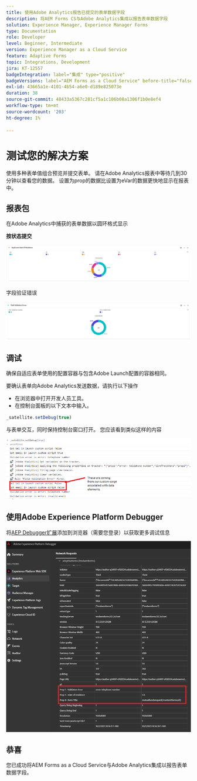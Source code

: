 ```yaml
---
title: 使用Adobe Analytics报告已提交的表单数据字段
description: 将AEM Forms CS与Adobe Analytics集成以报告表单数据字段
solution: Experience Manager, Experience Manager Forms
type: Documentation
role: Developer
level: Beginner, Intermediate
version: Experience Manager as a Cloud Service
feature: Adaptive Forms
topic: Integrations, Development
jira: KT-12557
badgeIntegration: label="集成" type="positive"
badgeVersions: label="AEM Forms as a Cloud Service" before-title="false"
exl-id: 43665a1e-4101-4b54-a6e0-d189e825073e
duration: 38
source-git-commit: 48433a5367c281cf5a1c106b08a1306f1b0e8ef4
workflow-type: tm+mt
source-wordcount: '203'
ht-degree: 1%

---
```


# 测试您的解决方案

使用多种表单值组合预览并提交表单。 请在Adobe Analytics报表中等待几到30分钟以查看您的数据。 设置为prop的数据比设置为eVar的数据更快地显示在报表中。

## 报表包

在Adobe Analytics中捕获的表单数据以圆环格式显示

**按状态提交**

![applicantsbystate](assets/donut.png)

字段验证错误

![字段验证错误](assets/donut-field-validation.png)

## 调试

确保自适应表单使用的配置容器与包含Adobe Launch配置的容器相同。

要确认表单向Adobe Analytics发送数据，请执行以下操作

* 在浏览器中打开开发人员工具。
* 在控制台面板的以下文本中输入。

```javascript
_satellite.setDebug(true)
```

与表单交互，同时保持控制台窗口打开。 您应该看到类似这样的内容

![控制台调试](assets/debug.png)

## 使用Adobe Experience Platform Debugger

将[AEP Debugger扩展](https://experienceleague.adobe.com/docs/experience-platform/debugger/home.html)添加到浏览器（需要您登录）以获取更多调试信息

![platform-debugger](assets/platform-debugger.png)

## 恭喜

您已成功将AEM Forms as a Cloud Service与Adobe Analytics集成以报告表单数据字段。